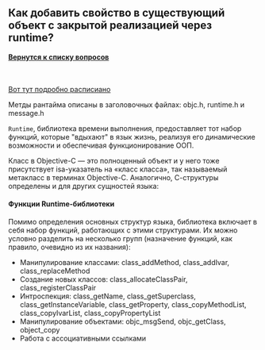 ## Как добавить свойство в существующий объект с закрытой реализацией через runtime?

[**Вернутся к списку вопросов**](https://github.com/Torlopov-Andrey/hh_interview_ios/blob/master/readme.md)

<br/><br/>
[Вот тут подробно расписиано](https://habrahabr.ru/post/177421/)

Метды рантайма описаны в заголовочных файлах: objc.h, runtime.h и message.h

`Runtime`, библиотека времени выполнения, предоставляет тот набор функций, которые "вдыхают" в язык жизнь, реализуя его динамические возможности и обеспечивая функционирование ООП.

Класс в Objective-C — это полноценный объект и у него тоже присутствует isa-указатель на «класс класса», так называемый метакласс в терминах Objective-C. Аналогично, С-структуры определены и для других сущностей языка:

#### Функции Runtime-библиотеки

Помимо определения основных структур языка, библиотека включает в себя набор функций, работающих с этими структурами. Их можно условно разделить на несколько групп (назначение функций, как правило, очевидно из их названия):
* Манипулирование классами: class_addMethod, class_addIvar, class_replaceMethod
* Создание новых классов: class_allocateClassPair, class_registerClassPair
* Интроспекция: class_getName, class_getSuperclass, class_getInstanceVariable, class_getProperty, class_copyMethodList, class_copyIvarList, class_copyPropertyList
* Манипулирование объектами: objc_msgSend, objc_getClass, object_copy
* Работа с ассоциативными ссылками
